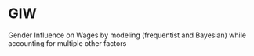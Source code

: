 # GIW
Gender Influence on Wages by modeling (frequentist and Bayesian)  while accounting for multiple other factors
